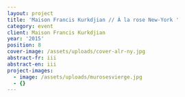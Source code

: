 ```yaml
---
layout: project
title: 'Maison Francis Kurkdjian // À la rose New-York '
category: event
client: Maison Francis Kurkdjian
year: '2015'
position: 8
cover-image: /assets/uploads/cover-alr-ny.jpg
abstract-fr: iii
abstract-en: iii
project-images:
  - image: /assets/uploads/murosesvierge.jpg
  - {}
---
```


